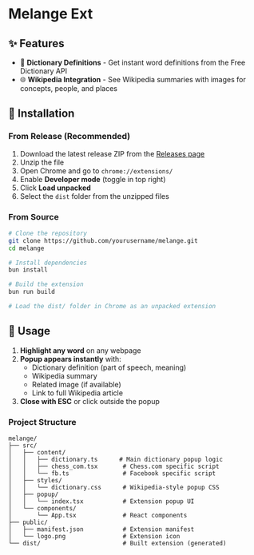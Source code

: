 # Melange Ext

## ✨ Features

- 📖 **Dictionary Definitions** - Get instant word definitions from the Free Dictionary API
- 🌐 **Wikipedia Integration** - See Wikipedia summaries with images for concepts, people, and places

## 🚀 Installation

### From Release (Recommended)
1. Download the latest release ZIP from the [Releases page](../../releases)
2. Unzip the file
3. Open Chrome and go to `chrome://extensions/`
4. Enable **Developer mode** (toggle in top right)
5. Click **Load unpacked**
6. Select the `dist` folder from the unzipped files

### From Source
```bash
# Clone the repository
git clone https://github.com/yourusername/melange.git
cd melange

# Install dependencies
bun install

# Build the extension
bun run build

# Load the dist/ folder in Chrome as an unpacked extension
```

## 📖 Usage

1. **Highlight any word** on any webpage
2. **Popup appears instantly** with:
   - Dictionary definition (part of speech, meaning)
   - Wikipedia summary
   - Related image (if available)
   - Link to full Wikipedia article
3. **Close with ESC** or click outside the popup

### Project Structure
```
melange/
├── src/
│   ├── content/
│   │   ├── dictionary.ts      # Main dictionary popup logic
│   │   ├── chess_com.tsx       # Chess.com specific script
│   │   └── fb.ts               # Facebook specific script
│   ├── styles/
│   │   └── dictionary.css      # Wikipedia-style popup CSS
│   ├── popup/
│   │   └── index.tsx           # Extension popup UI
│   └── components/
│       └── App.tsx             # React components
├── public/
│   ├── manifest.json           # Extension manifest
│   └── logo.png                # Extension icon
└── dist/                       # Built extension (generated)
```
